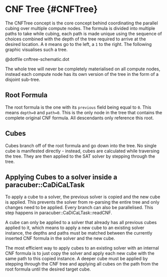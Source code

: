 CNF Tree {#CNFTree}
===================

The CNFTree concept is the core concept behind coordinating the parallel cubing over multiple
compute nodes. The formula is divided into multiple paths to take
while cubing, each path is made unique using the sequence of choices combined
with the depth of the tree required to arrive at the desired location. A `0` means go to the
left, a `1` to the right. The following graphic visualises such a tree.

@dotfile cnftree-schematic.dot

The whole tree will never be completely materialised on all compute nodes, instead
each compute node has its own version of the tree in the form of a disjoint sub-tree.

Root Formula
------------

The root formula is the one with its `previous` field being equal to `0`. This
means `depth=0` and `path=0`. This is the only node in the tree that contains
the complete original CNF formula. All descendants only reference this root.

Cubes
-----

Cubes branch off of the root formula and go down into the tree. No single cube is manifested directly - instead,
cubes are calculated while traversing the tree. They are then applied to the SAT solver by stepping through the tree.

Applying Cubes to a solver inside a paracuber::CaDiCaLTask
----------------------------------------------------------

To apply a cube to a solver, the previous solver is copied and the new cube is applied. This
prevents the solver from re-parsing the entire tree and only changes need to be applied. Every
branch can also be parallelised. This step happens in paracuber::CaDiCaLTask::readCNF.

A cube can only be applied to a solver that already has all previous
cubes applied to it, which means to apply a new cube to an existing solver instance, the depths
and paths must be matched between the currently inserted CNF formula in the solver and the new cube.

The most efficient way to apply cubes to an existing solver with
an internal CNF formula is to just copy the solver and apply each new
cube with the same path to this copied instance. A deeper cube must be applied by stepping through the
CNF tree and applying all cubes on the path from the root formula until the desired target cube.
